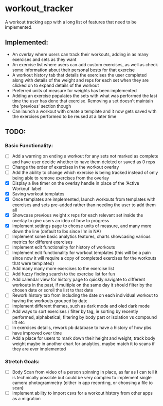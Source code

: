 # workout_tracker

A workout tracking app with a long list of features that need to be implemented.

## Implemented:

- An overlay where users can track their workouts, adding in as many exercises and sets as they want
- An exercise list where users can add custom exercises, as well as check some information about their personal bests for that exercise
- A workout history tab that details the exercises the user completed along with details of the weight and reps for each set when they are clicked on to expand details of the workout
- Preferred units of measure for weights has been implemented
- Adding an exercise populates the sets with what was performed the last time the user has done that exercise. Removing a set doesn't maintain the 'previous' section though
- Can launch a workout with create a template and it now gets saved with the exercises performed to be reused at a later time

## TODO:

### Basic Functionality:

- [ ] Add a warning on ending a workout for any sets not marked as complete and have user decide whether to have them deleted or saved as 0 reps
- [ ] Change the order of exercises in the workout overlay
- [ ] Add the ability to change which exercise is being tracked instead of only being able to remove exercises from the overlay
- [x] Display a live timer on the overlay handle in place of the 'Active Workout' label
- [x] Saving workout templates
- [x] Once templates are implemented, launch workouts from templates with exercises and sets pre-added rather than needing the user to add them all
- [x] Showcase previous weight x reps for each relevant set inside the overlay to give users an idea of how to progress
- [x] Implement settings page to choose units of measure, and many more down the line (default to lbs since I'm in NA)
- [ ] Implement some basic analytics features, charts showcasing various metrics for different exercises
- [ ] Implement edit functionality for history of workouts
- [ ] Implement edit functionality for workout templates (this will be a pain since now it will require a copy of completed exercises for the workouts that were templated)
- [ ] Add many many more exercises to the exercise list
- [ ] Add fuzzy finding search to the exercise list for fun
- [ ] Add calendar view for history page to quickly navigate to different workouts in the past, if multiple on the same day it should filter by the chosen date or scroll the list to that date
- [ ] Rework history tab from including the date on each individual workout to having the workouts grouped by date
- [ ] Implement different themes, such as dark mode and oled dark mode
- [ ] Add ways to sort exercises / filter by tag, ie sorting by recently performed, alphabetical, filtering by body part or isolation vs compound lift etc
- [ ] In exercises details, rework pb database to have a history of how pbs have improved over time
- [ ] Add a place for users to mark down their height and weight, track body weight maybe in another chart for analytics, maybe match it to scans if they are ever implemented

### Stretch Goals:

- [ ] Body Scan from video of a person spinning in place, as far as I can tell it is technically possible but could be very complex to implement single camera photogrammetry (either in app recording, or choosing a file to scan)
- [ ] Implement ability to import csvs for a workout history from other apps as a migration
